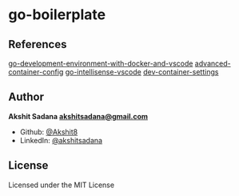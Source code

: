 # go-boilerplate

## References
[go-development-environment-with-docker-and-vscode](https://medium.com/better-programming/a-complete-go-development-environment-with-docker-and-vscode-a3e4410d27f7)
[advanced-container-config](https://code.visualstudio.com/docs/remote/containers-advanced#_reducing-dockerfile-build-warnings.)
[go-intellisense-vscode](https://medium.com/backend-habit/setting-golang-plugin-on-vscode-for-autocomplete-and-auto-import-30bf5c58138a)
[dev-container-settings](https://code.visualstudio.com/docs/remote/create-dev-container)

## Author
**Akshit Sadana <akshitsadana@gmail.com>**

- Github: [@Akshit8](https://github.com/Akshit8)
- LinkedIn: [@akshitsadana](https://www.linkedin.com/in/akshit-sadana-b051ab121/)

## License
Licensed under the MIT License